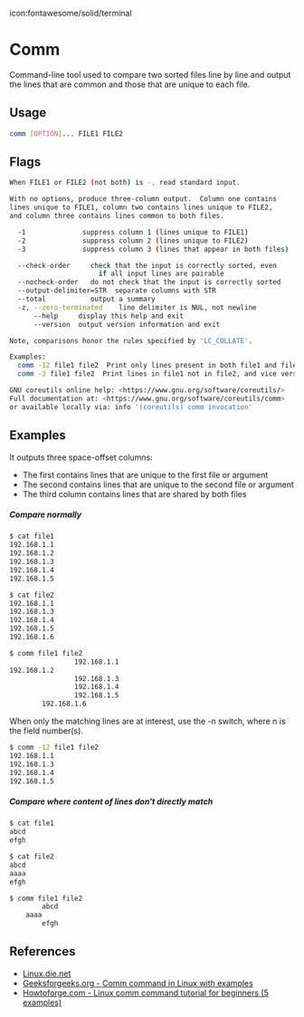 icon:fontawesome/solid/terminal

# Comm

Command-line tool used to compare two sorted files line by line and output the lines that are common and those that are unique to each file.

## Usage

```bash
comm [OPTION]... FILE1 FILE2
```

## Flags

```bash
When FILE1 or FILE2 (not both) is -, read standard input.

With no options, produce three-column output.  Column one contains
lines unique to FILE1, column two contains lines unique to FILE2,
and column three contains lines common to both files.

  -1              suppress column 1 (lines unique to FILE1)
  -2              suppress column 2 (lines unique to FILE2)
  -3              suppress column 3 (lines that appear in both files)

  --check-order     check that the input is correctly sorted, even
                      if all input lines are pairable
  --nocheck-order   do not check that the input is correctly sorted
  --output-delimiter=STR  separate columns with STR
  --total           output a summary
  -z, --zero-terminated    line delimiter is NUL, not newline
      --help     display this help and exit
      --version  output version information and exit

Note, comparisons honor the rules specified by 'LC_COLLATE'.

Examples:
  comm -12 file1 file2  Print only lines present in both file1 and file2.
  comm -3 file1 file2  Print lines in file1 not in file2, and vice versa.

GNU coreutils online help: <https://www.gnu.org/software/coreutils/>
Full documentation at: <https://www.gnu.org/software/coreutils/comm>
or available locally via: info '(coreutils) comm invocation'
```

## Examples

It outputs three space-offset columns:

- The first contains lines that are unique to the first file or argument
- The second contains lines that are unique to the second file or argument
- The third column contains lines that are shared by both files

##### Compare normally

```bash
$ cat file1
192.168.1.1
192.168.1.2
192.168.1.3
192.168.1.4
192.168.1.5

$ cat file2
192.168.1.1
192.168.1.3
192.168.1.4
192.168.1.5
192.168.1.6

$ comm file1 file2
                192.168.1.1
192.168.1.2
                192.168.1.3
                192.168.1.4
                192.168.1.5
        192.168.1.6
```

When only the matching lines are at interest, use the -n switch, where n is the field number(s).

```bash
$ comm -12 file1 file2
192.168.1.1
192.168.1.3
192.168.1.4
192.168.1.5
```

##### Compare where content of lines don't directly match

```bash
$ cat file1
abcd
efgh

$ cat file2
abcd
aaaa
efgh

$ comm file1 file2
        abcd
    aaaa
        efgh
```

## References

- [Linux.die.net](https://linux.die.net/man/1/comm)
- [Geeksforgeeks.org - Comm command in Linux with examples](https://www.geeksforgeeks.org/comm-command-in-linux-with-examples/)
- [Howtoforge.com - Linux comm command tutorial for beginners (5 examples)](https://www.howtoforge.com/linux-comm-command/)
